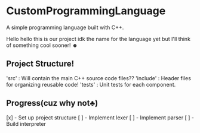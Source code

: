 # CustomProgrammingLanguage
A simple programming language built with C++.

Hello hello this is our project idk the name for the language yet but I'll think of something cool sooner! ☻

## Project Structure!

'src'         : Will contain the main C++ source code files??
'include'     : Header files for organizing reusable code!
'tests'       : Unit tests for each component.

## Progress(cuz why not♣)

[x] - Set up project structure
[ ] - Implement lexer
[ ] - Implement parser
[ ] - Build interpreter
